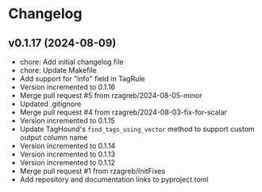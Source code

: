 # Changelog

## v0.1.17 (2024-08-09)

- chore: Add initial changelog file
- chore: Update Makefile
- Add support for "info" field in TagRule
- Version incremented to 0.1.16
- Merge pull request #5 from rzagreb/2024-08-05-minor
- Updated .gitignore
- Merge pull request #4 from rzagreb/2024-08-03-fix-for-scalar
- Version incremented to 0.1.15
- Update TagHound's `find_tags_using_vector` method to support custom output column name
- Version incremented to 0.1.14
- Version incremented to 0.1.13
- Version incremented to 0.1.12
- Merge pull request #1 from rzagreb/InitFixes
- Add repository and documentation links to pyproject.toml


